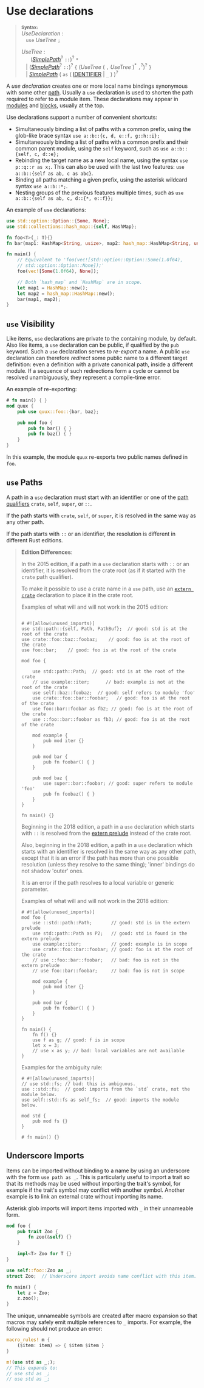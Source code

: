 # Use declarations

> **<sup>Syntax:</sup>**\
> _UseDeclaration_ :\
> &nbsp;&nbsp; `use` _UseTree_ `;`
>
> _UseTree_ :\
> &nbsp;&nbsp; &nbsp;&nbsp; ([_SimplePath_]<sup>?</sup> `::`)<sup>?</sup> `*`\
> &nbsp;&nbsp; | ([_SimplePath_]<sup>?</sup> `::`)<sup>?</sup> `{` (_UseTree_ ( `,`  _UseTree_ )<sup>\*</sup> `,`<sup>?</sup>)<sup>?</sup> `}`\
> &nbsp;&nbsp; | [_SimplePath_]&nbsp;( `as` ( [IDENTIFIER] | `_` ) )<sup>?</sup>

A _use declaration_ creates one or more local name bindings synonymous with
some other [path]. Usually a `use` declaration is used to shorten the path
required to refer to a module item. These declarations may appear in [modules]
and [blocks], usually at the top.

[path]: ../paths.md
[modules]: modules.md
[blocks]: ../expressions/block-expr.md

Use declarations support a number of convenient shortcuts:

* Simultaneously binding a list of paths with a common prefix, using the
  glob-like brace syntax `use a::b::{c, d, e::f, g::h::i};`
* Simultaneously binding a list of paths with a common prefix and their common
  parent module, using the `self` keyword, such as `use a::b::{self, c, d::e};`
* Rebinding the target name as a new local name, using the syntax `use p::q::r
  as x;`. This can also be used with the last two features:
  `use a::b::{self as ab, c as abc}`.
* Binding all paths matching a given prefix, using the asterisk wildcard syntax
  `use a::b::*;`.
* Nesting groups of the previous features multiple times, such as
  `use a::b::{self as ab, c, d::{*, e::f}};`

An example of `use` declarations:

```rust
use std::option::Option::{Some, None};
use std::collections::hash_map::{self, HashMap};

fn foo<T>(_: T){}
fn bar(map1: HashMap<String, usize>, map2: hash_map::HashMap<String, usize>){}

fn main() {
    // Equivalent to 'foo(vec![std::option::Option::Some(1.0f64),
    // std::option::Option::None]);'
    foo(vec![Some(1.0f64), None]);

    // Both `hash_map` and `HashMap` are in scope.
    let map1 = HashMap::new();
    let map2 = hash_map::HashMap::new();
    bar(map1, map2);
}
```

## `use` Visibility

Like items, `use` declarations are private to the containing module, by
default. Also like items, a `use` declaration can be public, if qualified by
the `pub` keyword. Such a `use` declaration serves to _re-export_ a name. A
public `use` declaration can therefore _redirect_ some public name to a
different target definition: even a definition with a private canonical path,
inside a different module. If a sequence of such redirections form a cycle or
cannot be resolved unambiguously, they represent a compile-time error.

An example of re-exporting:

```rust
# fn main() { }
mod quux {
    pub use quux::foo::{bar, baz};

    pub mod foo {
        pub fn bar() { }
        pub fn baz() { }
    }
}
```

In this example, the module `quux` re-exports two public names defined in
`foo`.

## `use` Paths

A path in a `use` declaration must start with an identifier or one of the
[path qualifiers] `crate`, `self`, `super`, or `::`.

If the path starts with `crate`, `self`, or `super`, it is resolved in the
same way as any other path.

If the path starts with `::` or an identifier, the resolution is different in
different Rust editions.

> **Edition Differences**:
>
> In the 2015 edition, if a path in a `use` declaration starts with `::` or an
> identifier, it is resolved from the crate root (as if it started with the
> `crate` path qualifier).
>
> To make it possible to use a crate name in a `use` path, use an
> [`extern crate`] declaration to place it in the crate root.
>
> Examples of what will and will not work in the 2015 edition:
>
> ```rust,edition2015
>
> # #![allow(unused_imports)]
> use std::path::{self, Path, PathBuf};  // good: std is at the root of the crate
> use crate::foo::baz::foobaz;    // good: foo is at the root of the crate
> use foo::bar;    // good: foo is at the root of the crate
>
> mod foo {
>
>     use std::path::Path;  // good: std is at the root of the crate
>     // use example::iter;      // bad: example is not at the root of the crate
>     use self::baz::foobaz;  // good: self refers to module 'foo'
>     use crate::foo::bar::foobar;   // good: foo is at the root of the crate
>     use foo::bar::foobar as fb2; // good: foo is at the root of the crate
>     use ::foo::bar::foobar as fb3; // good: foo is at the root of the crate
>
>     mod example {
>         pub mod iter {}
>     }
>
>     pub mod bar {
>         pub fn foobar() { }
>     }
>
>     pub mod baz {
>         use super::bar::foobar; // good: super refers to module 'foo'
>         pub fn foobaz() { }
>     }
> }
>
> fn main() {}
> ```
>
> Beginning in the 2018 edition, a path in a `use` declaration which starts
> with `::` is resolved from the [extern prelude] instead of the crate root.
>
> Also, beginning in the 2018 edition, a path in a `use` declaration which
> starts with an identifier is resolved in the same way as any other path,
> except that it is an error if the path has more than one possible resolution
> (unless they resolve to the same thing); 'inner' bindings do not shadow
> 'outer' ones.
>
> It is an error if the path resolves to a local variable or generic parameter.
>
> Examples of what will and will not work in the 2018 edition:
>
> ```rust,edition2018
> # #![allow(unused_imports)]
> mod foo {
>     use ::std::path::Path;       // good: std is in the extern prelude
>     use std::path::Path as P2;   // good: std is found in the extern prelude
>     use example::iter;           // good: example is in scope
>     use crate::foo::bar::foobar; // good: foo is at the root of the crate
>     // use ::foo::bar::foobar;   // bad: foo is not in the extern prelude
>     // use foo::bar::foobar;     // bad: foo is not in scope
>
>     mod example {
>         pub mod iter {}
>     }
>
>     pub mod bar {
>         pub fn foobar() { }
>     }
> }
>
> fn main() {
>     fn f() {}
>     use f as g; // good: f is in scope
>     let x = 3;
>     // use x as y; // bad: local variables are not available
> }
> ```
>
> Examples for the ambiguity rule:
> ```rust,edition2018
> # #![allow(unused_imports)]
> // use std::fs; // bad: this is ambiguous.
> use ::std::fs;  // good: imports from the `std` crate, not the module below.
> use self::std::fs as self_fs;  // good: imports the module below.
>
> mod std {
>     pub mod fs {}
> }
>
> # fn main() {}
> ```

## Underscore Imports

Items can be imported without binding to a name by using an underscore with
the form `use path as _`. This is particularly useful to import a trait so
that its methods may be used without importing the trait's symbol, for example
if the trait's symbol may conflict with another symbol. Another example is to
link an external crate without importing its name.

Asterisk glob imports will import items imported with `_` in their unnameable
form.

```rust
mod foo {
    pub trait Zoo {
        fn zoo(&self) {}
    }

    impl<T> Zoo for T {}
}

use self::foo::Zoo as _;
struct Zoo;  // Underscore import avoids name conflict with this item.

fn main() {
    let z = Zoo;
    z.zoo();
}
```

The unique, unnameable symbols are created after macro expansion so that
macros may safely emit multiple references to `_` imports. For example, the
following should not produce an error:

```rust
macro_rules! m {
    ($item: item) => { $item $item }
}

m!(use std as _;);
// This expands to:
// use std as _;
// use std as _;
```

[IDENTIFIER]: ../identifiers.md
[_SimplePath_]: ../paths.md#simple-paths
[`extern crate`]: extern-crates.md
[extern prelude]: extern-crates.md#extern-prelude
[path qualifiers]: ../paths.md#path-qualifiers
